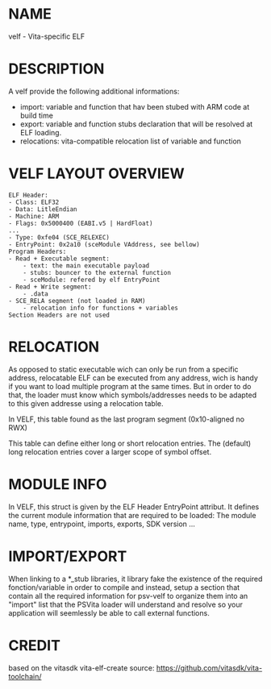 # NAME
velf - Vita-specific ELF

# DESCRIPTION

A velf provide the following additional informations:
- import: variable and function that hav been stubed with ARM code at build time
- export: variable and function stubs declaration that will be resolved at ELF loading.
- relocations: vita-compatible relocation list of variable and function

# VELF LAYOUT OVERVIEW

	ELF Header:
	- Class: ELF32
	- Data: LitleEndian
	- Machine: ARM
	- Flags: 0x5000400 (EABI.v5 | HardFloat)
	...
	- Type: 0xfe04 (SCE_RELEXEC)
	- EntryPoint: 0x2a10 (sceModule VAddress, see bellow)
	Program Headers:
	- Read + Executable segment:
		- text: the main executable payload
		- stubs: bouncer to the external function
		- sceModule: refered by elf EntryPoint
	- Read + Write segment:
		- .data
	- SCE_RELA segment (not loaded in RAM)
		- relocation info for functions + variables
	Section Headers are not used

# RELOCATION

As opposed to static executable wich can only be run from a specific address,
relocatable ELF can be executed from any address, wich is handy if you want to
load multiple program at the same times. But in order to do that, the loader
must know which symbols/addresses needs to be adapted to this given addresse
using a relocation table.

In VELF, this table found as the last program segment (0x10-aligned no RWX)

This table can define either long or short relocation entries.
The (default) long relocation entries cover a larger scope of symbol offset.

# MODULE INFO

In VELF, this struct is given by the ELF Header EntryPoint attribut.
It defines the current module information that are required to be loaded:
The module name, type, entrypoint, imports, exports, SDK version ...

# IMPORT/EXPORT

When linking to a *_stub libraries, it library fake the existence of the
required fonction/variable in order to compile and instead, setup a section
that contain all the required information for psv-velf to organize them into
an "import" list that the PSVita loader will understand and resolve so your
application will seemlessly be able to call external functions.

# CREDIT

based on the vitasdk vita-elf-create source:
https://github.com/vitasdk/vita-toolchain/

